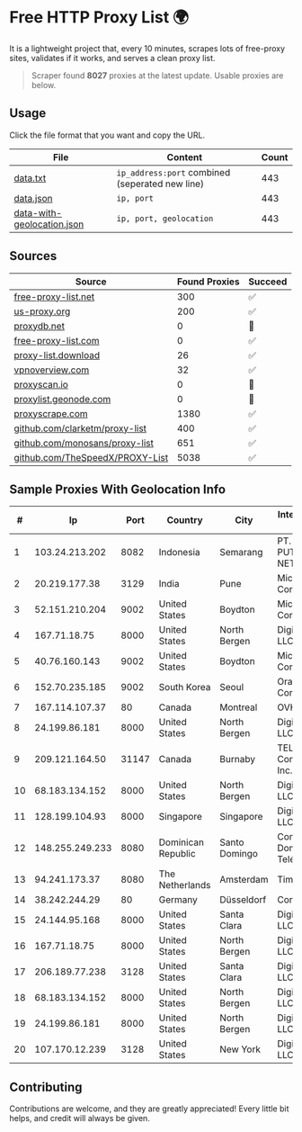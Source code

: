 
# Free HTTP Proxy List 🌍

It is a lightweight project that, every 10 minutes, scrapes lots of free-proxy sites, validates if it works, and serves a clean proxy list.


> Scraper found **8027** proxies at the latest update. Usable proxies are below.

## Usage

Click the file format that you want and copy the URL.


|File|Content|Count|
|----|-------|-----|
|[data.txt](https://raw.githubusercontent.com/themiralay/Proxy-List-World/master/data.txt)|`ip_address:port` combined (seperated new line)|443|
|[data.json](https://raw.githubusercontent.com/themiralay/Proxy-List-World/master/data.json)|`ip, port`|443|
|[data-with-geolocation.json](https://raw.githubusercontent.com/themiralay/Proxy-List-World/master/data-with-geolocation.json)|`ip, port, geolocation`|443|

## Sources

|Source|Found Proxies|Succeed|
|------|-------------|-------|
|[free-proxy-list.net](https://free-proxy-list.net)|300|✅|
|[us-proxy.org](https://www.us-proxy.org)|200|✅|
|[proxydb.net](http://proxydb.net)|0|🚫|
|[free-proxy-list.com](https://free-proxy-list.com/?page=&port=&type%5B%5D=http&type%5B%5D=https&up_time=0&search=Search)|0|✅|
|[proxy-list.download](https://www.proxy-list.download/HTTP)|26|✅|
|[vpnoverview.com](https://vpnoverview.com/privacy/anonymous-browsing/free-proxy-servers)|32|✅|
|[proxyscan.io](https://www.proxyscan.io)|0|🚫|
|[proxylist.geonode.com](https://proxylist.geonode.com/api/proxy-list?limit=300&page=1&sort_by=lastChecked&sort_type=desc&protocols=http,https)|0|🚫|
|[proxyscrape.com](https://api.proxyscrape.com/v2/?request=displayproxies&protocol=http&timeout=10000&country=all&ssl=all&anonymity=all)|1380|✅|
|[github.com/clarketm/proxy-list](https://raw.githubusercontent.com/clarketm/proxy-list/master/proxy-list-raw.txt)|400|✅|
|[github.com/monosans/proxy-list](https://raw.githubusercontent.com/monosans/proxy-list/main/proxies/http.txt)|651|✅|
|[github.com/TheSpeedX/PROXY-List](https://raw.githubusercontent.com/TheSpeedX/PROXY-List/master/http.txt)|5038|✅|


## Sample Proxies With Geolocation Info

|#|Ip|Port|Country|City|Internet Service Provider|
|-|--|----|-------|----|-------------------------|
|1|103.24.213.202|8082|Indonesia|Semarang|PT. ADAU PUTRA NETWORK|
|2|20.219.177.38|3129|India|Pune|Microsoft Corporation|
|3|52.151.210.204|9002|United States|Boydton|Microsoft Corporation|
|4|167.71.18.75|8000|United States|North Bergen|DigitalOcean, LLC|
|5|40.76.160.143|9002|United States|Boydton|Microsoft Corporation|
|6|152.70.235.185|9002|South Korea|Seoul|Oracle Corporation|
|7|167.114.107.37|80|Canada|Montreal|OVH SAS|
|8|24.199.86.181|8000|United States|North Bergen|DigitalOcean, LLC|
|9|209.121.164.50|31147|Canada|Burnaby|TELUS Communications Inc.|
|10|68.183.134.152|8000|United States|North Bergen|DigitalOcean, LLC|
|11|128.199.104.93|8000|Singapore|Singapore|DigitalOcean, LLC|
|12|148.255.249.233|8080|Dominican Republic|Santo Domingo|Compañía Dominicana de Teléfonos S. A.|
|13|94.241.173.37|8080|The Netherlands|Amsterdam|TimeWeb Ltd.|
|14|38.242.244.29|80|Germany|Düsseldorf|Contabo GmbH|
|15|24.144.95.168|8000|United States|Santa Clara|DigitalOcean, LLC|
|16|167.71.18.75|8000|United States|North Bergen|DigitalOcean, LLC|
|17|206.189.77.238|3128|United States|Santa Clara|DigitalOcean, LLC|
|18|68.183.134.152|8000|United States|North Bergen|DigitalOcean, LLC|
|19|24.199.86.181|8000|United States|North Bergen|DigitalOcean, LLC|
|20|107.170.12.239|3128|United States|New York|DigitalOcean, LLC|



## Contributing

Contributions are welcome, and they are greatly appreciated! Every
little bit helps, and credit will always be given.

